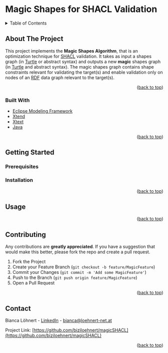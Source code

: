 <div id="top"></div>

# Magic Shapes for SHACL Validation

<!-- TABLE OF CONTENTS -->
<details>
  <summary>Table of Contents</summary>
  <ol>
    <li>
      <a href="#about-the-project">About The Project</a>
      <ul>
        <li><a href="#built-with">Built With</a></li>
      </ul>
    </li>
    <li>
      <a href="#getting-started">Getting Started</a>
      <ul>
        <li><a href="#prerequisites">Prerequisites</a></li>
        <li><a href="#installation">Installation</a></li>
      </ul>
    </li>
    <li><a href="#usage">Usage</a></li>
    <li><a href="#contributing">Contributing</a></li>
    <li><a href="#contact">Contact</a></li>
  </ol>
</details>

<!-- ABOUT THE PROJECT -->
## About The Project
This project implements the **Magic Shapes Algorithm**, that is an optimization technique for [SHACL](https://www.w3.org/TR/shacl/) validation. It takes as input a shapes graph (in [Turtle](https://www.w3.org/TR/turtle/) or abstract syntax) and outputs a new **magic** shapes graph (in [Turtle](https://www.w3.org/TR/turtle/) and abstract syntax). The magic shapes graph contains shape constraints relevant for validating the target(s) and enable validation only on nodes of an [RDF](https://www.w3.org/TR/rdf11-concepts/) data graph relevant to the target(s).  

<p align="right">(<a href="#top">back to top</a>)</p>

### Built With

* [Eclipse Modeling Framework](https://www.eclipse.org/modeling/emf/)
* [Xtend](https://www.eclipse.org/xtend/index.html)
* [Xtext](https://www.eclipse.org/Xtext/)
* [Java](https://www.oracle.com/java/)

<p align="right">(<a href="#top">back to top</a>)</p>



<!-- GETTING STARTED -->
## Getting Started

### Prerequisites

### Installation

<p align="right">(<a href="#top">back to top</a>)</p>

<!-- USAGE EXAMPLES -->
## Usage

<p align="right">(<a href="#top">back to top</a>)</p>

<!-- CONTRIBUTING -->
## Contributing
Any contributions are **greatly appreciated**. If you have a suggestion that would make this better, please fork the repo and create a pull request.

1. Fork the Project
2. Create your Feature Branch (`git checkout -b feature/MagicFeature`)
3. Commit your Changes (`git commit -m 'Add some MagicFeature'`)
4. Push to the Branch (`git push origin feature/MagicFeature`)
5. Open a Pull Request

<p align="right">(<a href="#top">back to top</a>)</p>

<!-- CONTACT -->
## Contact

Bianca Löhnert - [LinkedIn][linkedin-url] - bianca@loehnert-net.at

Project Link: [https://github.com/biziloehnert/magicSHACL](https://github.com/biziloehnert/magicSHACL)

<p align="right">(<a href="#top">back to top</a>)</p>

<!-- MARKDOWN LINKS & IMAGES -->
<!-- https://www.markdownguide.org/basic-syntax/#reference-style-links -->
[contributors-shield]: https://img.shields.io/github/contributors/github_username/repo_name.svg?style=for-the-badge
[contributors-url]: https://github.com/github_username/repo_name/graphs/contributors
[forks-shield]: https://img.shields.io/github/forks/github_username/repo_name.svg?style=for-the-badge
[forks-url]: https://github.com/github_username/repo_name/network/members
[stars-shield]: https://img.shields.io/github/stars/github_username/repo_name.svg?style=for-the-badge
[stars-url]: https://github.com/github_username/repo_name/stargazers
[issues-shield]: https://img.shields.io/github/issues/github_username/repo_name.svg?style=for-the-badge
[issues-url]: https://github.com/github_username/repo_name/issues
[license-shield]: https://img.shields.io/github/license/github_username/repo_name.svg?style=for-the-badge
[license-url]: https://github.com/github_username/repo_name/blob/master/LICENSE.txt
[linkedin-shield]: https://img.shields.io/badge/-LinkedIn-black.svg?style=for-the-badge&logo=linkedin&colorB=555
[linkedin-url]: www.linkedin.com/in/bianca-loehnert
[product-screenshot]: images/screenshot.png
